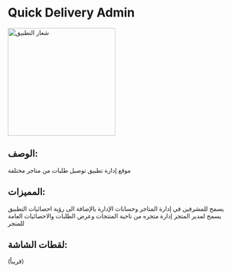 # Quick Delivery Admin
<img src="https://github.com/user-attachments/assets/b62cc478-36ea-46d5-be30-41be036ec61e" alt="شعار التطبيق" width="250" height="250">

## الوصف:
 موقع إدارة تطبيق توصيل طلبات من متاجر مختلفة 
 ## المميزات:
 يسمح للمشرفين في إدارة المتاجر وحسابات الإدارة بالإضافة الى رؤية احصائيات التطبيق
 يسمح لمدير المتجر إدارة متجره من ناحية المنتجات وعرض الطلبات والاحصائيات العامة للمتجر

 ## لقطات الشاشة:
 (قريباً)

